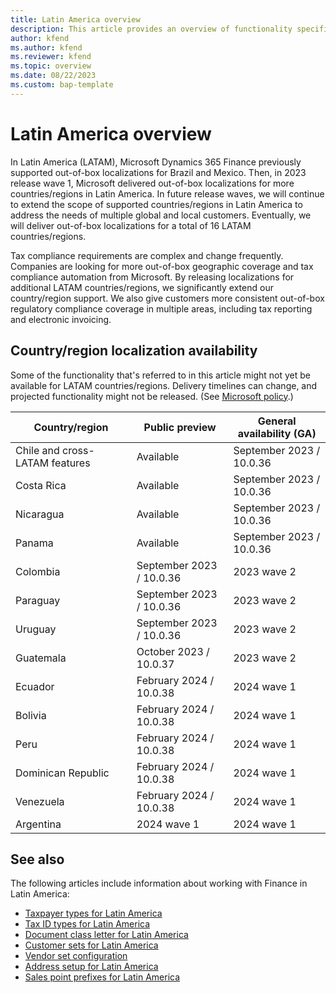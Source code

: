 ```yaml
---
title: Latin America overview
description: This article provides an overview of functionality specific to Latin American.
author: kfend
ms.author: kfend
ms.reviewer: kfend 
ms.topic: overview
ms.date: 08/22/2023
ms.custom: bap-template 
---
```


# Latin America overview

In Latin America (LATAM), Microsoft Dynamics 365 Finance previously supported out-of-box localizations for Brazil and Mexico. Then, in 2023 release wave 1, Microsoft delivered out-of-box localizations for more countries/regions in Latin America. In future release waves, we will continue to extend the scope of supported countries/regions in Latin America to address the needs of multiple global and local customers. Eventually, we will deliver out-of-box localizations for a total of 16 LATAM countries/regions.

Tax compliance requirements are complex and change frequently. Companies are looking for more out-of-box geographic coverage and tax compliance automation from Microsoft. By releasing localizations for additional LATAM countries/regions, we significantly extend our country/region support. We also give customers more consistent out-of-box regulatory compliance coverage in multiple areas, including tax reporting and electronic invoicing.

## Country/region localization availability

Some of the functionality that's referred to in this article might not yet be available for LATAM countries/regions. Delivery timelines can change, and projected functionality might not be released. (See [Microsoft policy](https://go.microsoft.com/fwlink/p/?linkid=2007332).)

| Country/region | Public preview | General availability (GA) |
|----------------|----------------|----|
| Chile and cross-LATAM features | Available | September 2023 / 10.0.36 |
| Costa Rica | Available | September 2023 / 10.0.36 |
| Nicaragua | Available | September 2023 / 10.0.36 |
| Panama | Available | September 2023 / 10.0.36 |
| Colombia | September 2023 / 10.0.36 | 2023 wave 2 |
| Paraguay | September 2023 / 10.0.36 | 2023 wave 2 |
| Uruguay | September 2023 / 10.0.36 | 2023 wave 2 |
| Guatemala | October 2023 / 10.0.37 | 2023 wave 2 |
| Ecuador | February 2024 / 10.0.38 | 2024 wave 1 |
| Bolivia | February 2024 / 10.0.38 | 2024 wave 1 |
| Peru | February 2024 / 10.0.38 | 2024 wave 1 |
| Dominican Republic | February 2024 / 10.0.38 | 2024 wave 1 |
| Venezuela | February 2024 / 10.0.38 | 2024 wave 1 |
| Argentina | 2024 wave 1 | 2024 wave 1 |

## See also

The following articles include information about working with Finance in Latin America:

- [Taxpayer types for Latin America](ltm-core-taxpayer-type.md)
- [Tax ID types for Latin America](ltm-core-tax-id-type.md)
- [Document class letter for Latin America](ltm-core-document-class-letter.md)
- [Customer sets for Latin America](ltm-core-customers-set.md)
- [Vendor set configuration](ltm-core-vendors-set.md)
- [Address setup for Latin America](ltm-core-address-setup.md)
- [Sales point prefixes for Latin America](ltm-core-sales-point-prefixes.md)
